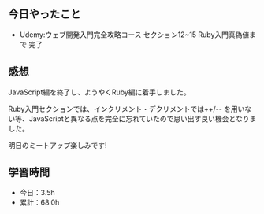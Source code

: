 ## 今日やったこと
 - Udemy:ウェブ開発入門完全攻略コース セクション12~15 Ruby入門真偽値まで 完了

## 感想
JavaScript編を終了し、ようやくRuby編に着手しました。

Ruby入門セクションでは、インクリメント・デクリメントでは++/-- を用いない等、JavaScriptと異なる点を完全に忘れていたので思い出す良い機会となりました。

明日のミートアップ楽しみです!

## 学習時間
- 今日：3.5h
- 累計：68.0h
